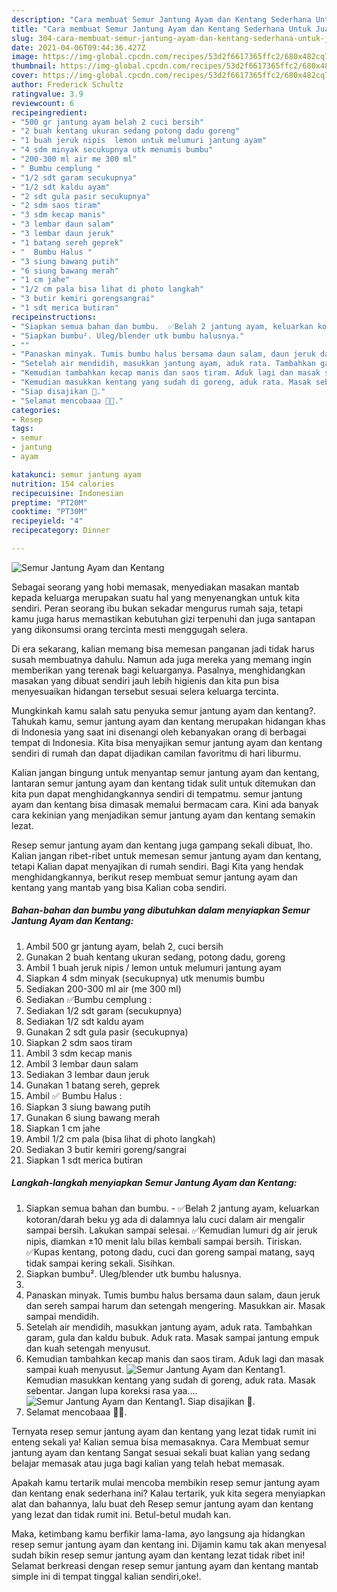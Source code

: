 ```yaml
---
description: "Cara membuat Semur Jantung Ayam dan Kentang Sederhana Untuk Jualan"
title: "Cara membuat Semur Jantung Ayam dan Kentang Sederhana Untuk Jualan"
slug: 304-cara-membuat-semur-jantung-ayam-dan-kentang-sederhana-untuk-jualan
date: 2021-04-06T09:44:36.427Z
image: https://img-global.cpcdn.com/recipes/53d2f6617365ffc2/680x482cq70/semur-jantung-ayam-dan-kentang-foto-resep-utama.jpg
thumbnail: https://img-global.cpcdn.com/recipes/53d2f6617365ffc2/680x482cq70/semur-jantung-ayam-dan-kentang-foto-resep-utama.jpg
cover: https://img-global.cpcdn.com/recipes/53d2f6617365ffc2/680x482cq70/semur-jantung-ayam-dan-kentang-foto-resep-utama.jpg
author: Frederick Schultz
ratingvalue: 3.9
reviewcount: 6
recipeingredient:
- "500 gr jantung ayam belah 2 cuci bersih"
- "2 buah kentang ukuran sedang potong dadu goreng"
- "1 buah jeruk nipis  lemon untuk melumuri jantung ayam"
- "4 sdm minyak secukupnya utk menumis bumbu"
- "200-300 ml air me 300 ml"
- " Bumbu cemplung "
- "1/2 sdt garam secukupnya"
- "1/2 sdt kaldu ayam"
- "2 sdt gula pasir secukupnya"
- "2 sdm saos tiram"
- "3 sdm kecap manis"
- "3 lembar daun salam"
- "3 lembar daun jeruk"
- "1 batang sereh geprek"
- "  Bumbu Halus "
- "3 siung bawang putih"
- "6 siung bawang merah"
- "1 cm jahe"
- "1/2 cm pala bisa lihat di photo langkah"
- "3 butir kemiri gorengsangrai"
- "1 sdt merica butiran"
recipeinstructions:
- "Siapkan semua bahan dan bumbu.  ✅Belah 2 jantung ayam, keluarkan kotoran/darah beku yg ada di dalamnya lalu cuci dalam air mengalir sampai bersih. Lakukan sampai selesai. ✅Kemudian lumuri dg air jeruk nipis, diamkan ±10 menit lalu bilas kembali sampai bersih. Tiriskan. ✅Kupas kentang, potong dadu, cuci dan goreng sampai matang, sayq tidak sampai kering sekali. Sisihkan."
- "Siapkan bumbu². Uleg/blender utk bumbu halusnya."
- ""
- "Panaskan minyak. Tumis bumbu halus bersama daun salam, daun jeruk dan sereh sampai harum dan setengah mengering. Masukkan air. Masak sampai mendidih."
- "Setelah air mendidih, masukkan jantung ayam, aduk rata. Tambahkan garam, gula dan kaldu bubuk. Aduk rata. Masak sampai jantung empuk dan kuah setengah menyusut."
- "Kemudian tambahkan kecap manis dan saos tiram. Aduk lagi dan masak sampai kuah menyusut."
- "Kemudian masukkan kentang yang sudah di goreng, aduk rata. Masak sebentar. Jangan lupa koreksi rasa yaa...."
- "Siap disajikan 🤩."
- "Selamat mencobaaa 🤗🥰."
categories:
- Resep
tags:
- semur
- jantung
- ayam

katakunci: semur jantung ayam 
nutrition: 154 calories
recipecuisine: Indonesian
preptime: "PT20M"
cooktime: "PT30M"
recipeyield: "4"
recipecategory: Dinner

---
```



![Semur Jantung Ayam dan Kentang](https://img-global.cpcdn.com/recipes/53d2f6617365ffc2/680x482cq70/semur-jantung-ayam-dan-kentang-foto-resep-utama.jpg)

Sebagai seorang yang hobi memasak, menyediakan masakan mantab kepada keluarga merupakan suatu hal yang menyenangkan untuk kita sendiri. Peran seorang ibu bukan sekadar mengurus rumah saja, tetapi kamu juga harus memastikan kebutuhan gizi terpenuhi dan juga santapan yang dikonsumsi orang tercinta mesti menggugah selera.

Di era  sekarang, kalian memang bisa memesan panganan jadi tidak harus susah membuatnya dahulu. Namun ada juga mereka yang memang ingin memberikan yang terenak bagi keluarganya. Pasalnya, menghidangkan masakan yang dibuat sendiri jauh lebih higienis dan kita pun bisa menyesuaikan hidangan tersebut sesuai selera keluarga tercinta. 



Mungkinkah kamu salah satu penyuka semur jantung ayam dan kentang?. Tahukah kamu, semur jantung ayam dan kentang merupakan hidangan khas di Indonesia yang saat ini disenangi oleh kebanyakan orang di berbagai tempat di Indonesia. Kita bisa menyajikan semur jantung ayam dan kentang sendiri di rumah dan dapat dijadikan camilan favoritmu di hari liburmu.

Kalian jangan bingung untuk menyantap semur jantung ayam dan kentang, lantaran semur jantung ayam dan kentang tidak sulit untuk ditemukan dan kita pun dapat menghidangkannya sendiri di tempatmu. semur jantung ayam dan kentang bisa dimasak memalui bermacam cara. Kini ada banyak cara kekinian yang menjadikan semur jantung ayam dan kentang semakin lezat.

Resep semur jantung ayam dan kentang juga gampang sekali dibuat, lho. Kalian jangan ribet-ribet untuk memesan semur jantung ayam dan kentang, tetapi Kalian dapat menyajikan di rumah sendiri. Bagi Kita yang hendak menghidangkannya, berikut resep membuat semur jantung ayam dan kentang yang mantab yang bisa Kalian coba sendiri.

<!--inarticleads1-->

##### Bahan-bahan dan bumbu yang dibutuhkan dalam menyiapkan Semur Jantung Ayam dan Kentang:

1. Ambil 500 gr jantung ayam, belah 2, cuci bersih
1. Gunakan 2 buah kentang ukuran sedang, potong dadu, goreng
1. Ambil 1 buah jeruk nipis / lemon untuk melumuri jantung ayam
1. Siapkan 4 sdm minyak (secukupnya) utk menumis bumbu
1. Sediakan 200-300 ml air (me 300 ml)
1. Sediakan  ✅Bumbu cemplung :
1. Sediakan 1/2 sdt garam (secukupnya)
1. Sediakan 1/2 sdt kaldu ayam
1. Gunakan 2 sdt gula pasir (secukupnya)
1. Siapkan 2 sdm saos tiram
1. Ambil 3 sdm kecap manis
1. Ambil 3 lembar daun salam
1. Sediakan 3 lembar daun jeruk
1. Gunakan 1 batang sereh, geprek
1. Ambil  ✅ Bumbu Halus :
1. Siapkan 3 siung bawang putih
1. Gunakan 6 siung bawang merah
1. Siapkan 1 cm jahe
1. Ambil 1/2 cm pala (bisa lihat di photo langkah)
1. Sediakan 3 butir kemiri goreng/sangrai
1. Siapkan 1 sdt merica butiran




<!--inarticleads2-->

##### Langkah-langkah menyiapkan Semur Jantung Ayam dan Kentang:

1. Siapkan semua bahan dan bumbu.  - ✅Belah 2 jantung ayam, keluarkan kotoran/darah beku yg ada di dalamnya lalu cuci dalam air mengalir sampai bersih. Lakukan sampai selesai. ✅Kemudian lumuri dg air jeruk nipis, diamkan ±10 menit lalu bilas kembali sampai bersih. Tiriskan. ✅Kupas kentang, potong dadu, cuci dan goreng sampai matang, sayq tidak sampai kering sekali. Sisihkan.
1. Siapkan bumbu². Uleg/blender utk bumbu halusnya.
1. 
1. Panaskan minyak. Tumis bumbu halus bersama daun salam, daun jeruk dan sereh sampai harum dan setengah mengering. Masukkan air. Masak sampai mendidih.
1. Setelah air mendidih, masukkan jantung ayam, aduk rata. Tambahkan garam, gula dan kaldu bubuk. Aduk rata. Masak sampai jantung empuk dan kuah setengah menyusut.
1. Kemudian tambahkan kecap manis dan saos tiram. Aduk lagi dan masak sampai kuah menyusut.
<img src="//assets-global.cpcdn.com/assets/icons/button_play-2c75c40dde080a61004c1f40b05d8f140eaff45d7e9e6481dc71c63d2e7c4909.png" alt="Semur Jantung Ayam dan Kentang">1. Kemudian masukkan kentang yang sudah di goreng, aduk rata. Masak sebentar. Jangan lupa koreksi rasa yaa....
<img src="//assets-global.cpcdn.com/assets/icons/button_play-2c75c40dde080a61004c1f40b05d8f140eaff45d7e9e6481dc71c63d2e7c4909.png" alt="Semur Jantung Ayam dan Kentang">1. Siap disajikan 🤩.
1. Selamat mencobaaa 🤗🥰.




Ternyata resep semur jantung ayam dan kentang yang lezat tidak rumit ini enteng sekali ya! Kalian semua bisa memasaknya. Cara Membuat semur jantung ayam dan kentang Sangat sesuai sekali buat kalian yang sedang belajar memasak atau juga bagi kalian yang telah hebat memasak.

Apakah kamu tertarik mulai mencoba membikin resep semur jantung ayam dan kentang enak sederhana ini? Kalau tertarik, yuk kita segera menyiapkan alat dan bahannya, lalu buat deh Resep semur jantung ayam dan kentang yang lezat dan tidak rumit ini. Betul-betul mudah kan. 

Maka, ketimbang kamu berfikir lama-lama, ayo langsung aja hidangkan resep semur jantung ayam dan kentang ini. Dijamin kamu tak akan menyesal sudah bikin resep semur jantung ayam dan kentang lezat tidak ribet ini! Selamat berkreasi dengan resep semur jantung ayam dan kentang mantab simple ini di tempat tinggal kalian sendiri,oke!.

